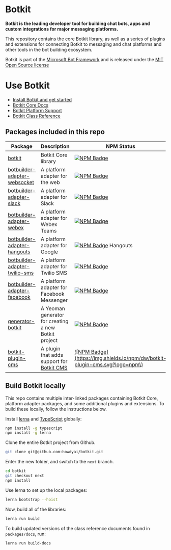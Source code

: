 # Botkit

**Botkit is the leading developer tool for building chat bots, apps and custom integrations for major messaging platforms.**

This repository contains the core Botkit library, as well as a series of plugins and extensions for connecting Botkit to messaging and chat platforms and other tools in the bot building ecosystem.

Botkit is part of the [Microsoft Bot Framework](https://dev.botframework.com)
and is released under the [MIT Open Source license](LICENSE.md)

# Use Botkit

* [Install Botkit and get started](packages/botkit#readme)
* [Botkit Core Docs](https://botkit.ai/docs/v4/)
* [Botkit Platform Support](https://botkit.ai/docs/v4/platforms/)
* [Botkit Class Reference](https://botkit.ai/docs/v4/reference/)

## Packages included in this repo

| Package | Description | NPM Status
|--- |--- |---
| [botkit](packages/botkit) | Botkit Core library | [![NPM Badge](https://img.shields.io/npm/dw/botkit.svg?logo=npm)](https://www.npmjs.com/package/botkit/) 
| [botbuilder-adapter-websocket](packages/botbuilder-adapter-websocket) | A platform adapter for the web | [![NPM Badge](https://img.shields.io/npm/dw/botbuilder-adapter-web.svg?logo=npm)](https://www.npmjs.com/package/botbuilder-adapter-web) 
| [botbuilder-adapter-slack](packages/botbuilder-adapter-slack) | A platform adapter for Slack | [![NPM Badge](https://img.shields.io/npm/dw/botbuilder-adapter-slack.svg?logo=npm)](https://www.npmjs.com/package/botbuilder-adapter-slack) 
| [botbuilder-adapter-webex](packages/botbuilder-adapter-webex) | A platform adapter for Webex Teams | [![NPM Badge](https://img.shields.io/npm/dw/botbuilder-adapter-webex.svg?logo=npm)](https://www.npmjs.com/package/botbuilder-adapter-webex) 
| [botbuilder-adapter-hangouts](packages/botbuilder-adapter-hangouts) | A platform adapter for Google  | [![NPM Badge](https://img.shields.io/npm/dw/botbuilder-adapter-hangouts.svg?logo=npm)](https://www.npmjs.com/package/botbuilder-adapter-hangouts) Hangouts
| [botbuilder-adapter-twilio-sms](packages/botbuilder-adapter-twilio-sms) | A platform adapter for Twilio SMS | [![NPM Badge](https://img.shields.io/npm/dw/botbuilder-adapter-twilio-sms.svg?logo=npm)](https://www.npmjs.com/package/botbuilder-adapter-twilio-sms) 
| [botbuilder-adapter-facebook](packages/botbuilder-facebook) | A platform adapter for Facebook Messenger | [![NPM Badge](https://img.shields.io/npm/dw/botbuilder-adapter-facebook.svg?logo=npm)](https://www.npmjs.com/package/botbuilder-adapter-facebook) 
| [generator-botkit](packages/generator-botkit) | A Yeoman generator for creating a new Botkit project | [![NPM Badge](https://img.shields.io/npm/dw/generator-botkit.svg?logo=npm)](https://www.npmjs.com/package/generator-botkit) 
| [botkit-plugin-cms](packages/botkit-plugin-cms) | A plugin that adds support for [Botkit CMS](https://github.com/howdyai/botkit-cms) | [![NPM Badge](https://img.shields.io/npm/dw/botkit-plugin-cms.svg?logo=npm\)](https://www.npmjs.com/package/botkit-plugin-cms) 

## Build Botkit locally

This repo contains multiple inter-linked packages containing Botkit Core, platform adapter packages, and some additional plugins and extensions.
To build these locally, follow the instructions below.

Install [lerna](https://github.com/lerna/lerna) and [TypeScript](https://www.typescriptlang.org/) globally:

```bash
npm install -g typescript
npm install -g lerna
```

Clone the entire Botkit project from Github.

```bash
git clone git@github.com:howdyai/botkit.git
```

Enter the new folder, and switch to the `next` branch.

```bash
cd botkit
git checkout next
npm install
```

Use lerna to set up the local packages:

```bash
lerna bootstrap --hoist
```

Now, build all of the libraries:

```bash
lerna run build
```

To build updated versions of the class reference documents found in `packages/docs`, run:

```bash
lerna run build-docs
```

